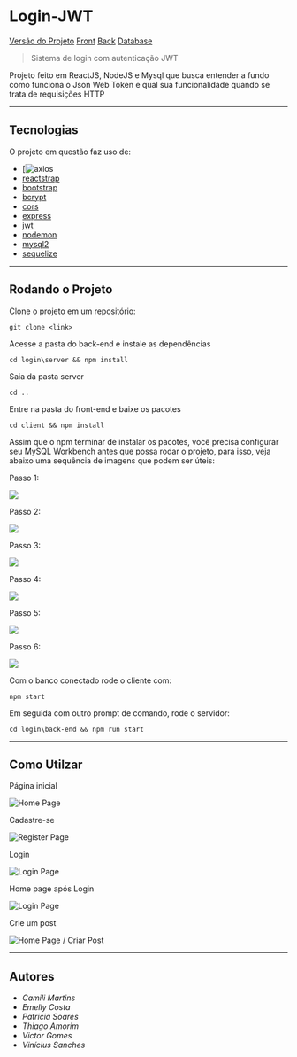 # Login-JWT
[Versão do Projeto][version]
[Front][react]
[Back][node]
[Database][db]

> Sistema de login com autenticação JWT

Projeto feito em ReactJS, NodeJS e Mysql que busca entender a fundo como funciona o Json Web Token e qual sua funcionalidade quando se trata de requisições HTTP

---

## Tecnologias

O projeto em questão faz uso de:

* [![axios][axios]
* [reactstrap][reactstrap]
* [bootstrap][bootstrap]
* [bcrypt][bcrypt]
* [cors][cors]
* [express][express]
* [jwt][jwt]
* [nodemon][nodemon]
* [mysql2][mysql2]
* [sequelize][sequelize]

---

## Rodando o Projeto

Clone o projeto em um repositório:
```
git clone <link>
```

Acesse a pasta do back-end e instale as dependências
```
cd login\server && npm install
```

Saia da pasta server
```
cd ..
```

Entre na pasta do front-end e baixe os pacotes
```
cd client && npm install
```

Assim que o npm terminar de instalar os pacotes, você precisa configurar seu MySQL Workbench antes que possa rodar o projeto, para isso, veja abaixo uma sequência de imagens que podem ser úteis: 
<p>Passo 1:</p>
<img src="./assets/mysql1.png"/>
<p>Passo 2:</p>
<img src="./assets/mysql2.png"/>
<p>Passo 3:</p>
<img src="./assets/mysql3.png"/>
<p>Passo 4:</p>
<img src="./assets/mysql4.png"/>
<p>Passo 5:</p>
<img src="./assets/mysql5.png"/>
<p>Passo 6:</p>
<img src="./assets/mysql6.png"/>

Com o banco conectado rode o cliente com:
```
npm start
```

Em seguida com outro prompt de comando, rode o servidor:
```
cd login\back-end && npm run start
```

---

## Como Utilzar

<p>Página inicial</p>
<img src="./assets/Home.PNG" alt="Home Page"/>
<p>Cadastre-se</p>
<img src="./assets/Register.PNG" alt="Register Page"/>
<p>Login</p>
<img src="./assets/Login.PNG" alt="Login Page"/>
<p>Home page após Login</p>
<img src="./assets/Logado.PNG" alt="Login Page"/>
<p>Crie um post</p>
<img src="./assets/Criar.PNG" alt="Home Page / Criar Post"/>

---

## Autores

* *Camili Martins*
* *Emelly Costa*
* *Patricia Soares*
* *Thiago Amorim*
* *Victor Gomes*
* *Vinícius Sanches*

<!-- Imagens e Links -->
[version]: https://img.shields.io/badge/Version-1.0.0-brightgreen?style=for-the-badge&logo=appveyor
[react]: https://img.shields.io/badge/Frontend-React-blue?style=for-the-badge
[node]: https://img.shields.io/badge/Backend-Node-important?style=for-the-badge
[db]: https://img.shields.io/badge/Database-Mysql-9cf?style=for-the-badge
[axios]: https://img.shields.io/badge/Front-Axios-blue?style=for-the-badge
[reactstrap]: https://img.shields.io/badge/Front-Reactstrap-blue?style=for-the-badge
[bootstrap]: https://img.shields.io/badge/Front-Bootstrap-blue?style=for-the-badge
[bcrypt]: https://img.shields.io/badge/Back-Bcrypt-important?style=for-the-badge
[cors]: https://img.shields.io/badge/Back-cors-important?style=for-the-badge
[express]: https://img.shields.io/badge/Back-express-important?style=for-the-badge
[jwt]: https://img.shields.io/badge/Back-jwt-important?style=for-the-badge
[nodemon]: https://img.shields.io/badge/Back-nodemon-important?style=for-the-badge
[mysql2]: https://img.shields.io/badge/DB-Mysql2-9cf?style=for-the-badge
[sequelize]: https://img.shields.io/badge/DB-Sequelize-9cf?style=for-the-badge